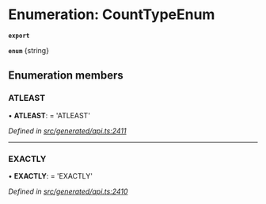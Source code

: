 # Enumeration: CountTypeEnum

**`export`** 

**`enum`** {string}

## Enumeration members

###  ATLEAST

• **ATLEAST**: =  <any>'ATLEAST'

*Defined in [src/generated/api.ts:2411](https://github.com/mailslurp/mailslurp-client-ts-js/blob/6b83217/src/generated/api.ts#L2411)*

___

###  EXACTLY

• **EXACTLY**: =  <any>'EXACTLY'

*Defined in [src/generated/api.ts:2410](https://github.com/mailslurp/mailslurp-client-ts-js/blob/6b83217/src/generated/api.ts#L2410)*

